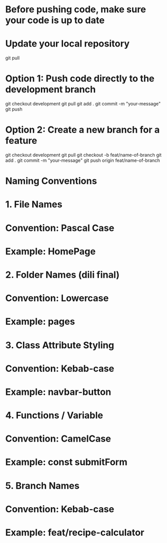 # Before pushing code, make sure your code is up to date

# Update your local repository
git pull

# Option 1: Push code directly to the development branch
git checkout development
git pull
git add .
git commit -m "your-message"
git push

# Option 2: Create a new branch for a feature
git checkout development
git pull
git checkout -b feat/name-of-branch
git add .
git commit -m "your-message"
git push origin feat/name-of-branch

# Naming Conventions

# 1. File Names
# Convention: Pascal Case
# Example: HomePage

# 2. Folder Names (dili final)
# Convention: Lowercase
# Example: pages

# 3. Class Attribute Styling
# Convention: Kebab-case
# Example: navbar-button

# 4. Functions / Variable
# Convention: CamelCase
# Example: const submitForm

# 5. Branch Names
# Convention: Kebab-case
# Example: feat/recipe-calculator
